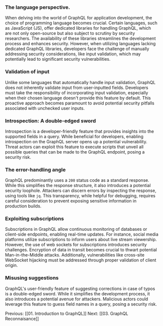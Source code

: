 ### The language perspective.
When delving into the world of GraphQL for application development, the choice of programming language becomes crucial. Certain languages, such as JavaScript (JS), offer dedicated libraries for handling GraphQL, which are not only open-source but also subject to scrutiny by security researchers. The availability of these libraries streamlines the development process and enhances security. However, when utilizing languages lacking dedicated GraphQL libraries, developers face the challenge of manually addressing security considerations, like input validation, which may potentially lead to significant security vulnerabilities.
### Validation of input
Unlike some languages that automatically handle input validation, GraphQL does not inherently validate input from user-inputted fields. Developers must take the responsibility of incorporating input validation, especially when their chosen language doesn't provide this feature by default. This proactive approach becomes paramount to avoid potential security pitfalls associated with unchecked user inputs.
### Introspection: A double-edged sword
Introspection is a developer-friendly feature that provides insights into the supported fields in a query. While beneficial for developers, enabling introspection on the GraphQL server opens up a potential vulnerability. Threat actors can exploit this feature to execute scripts that unveil all possible queries that can be made to the GraphQL endpoint, posing a security risk.
### The error-handling angle
GraphQL predominantly uses a `200` status code as a standard response. While this simplifies the response structure, it also introduces a potential security loophole. Attackers can discern errors by inspecting the response, using tools like `jq`. This transparency, while helpful for debugging, requires careful consideration to prevent exposing sensitive information in production builds.
### Exploiting subscriptions
Subscriptions in GraphQL allow continuous monitoring of databases or client-side endpoints, enabling real-time updates. For instance, social media platforms utilize subscriptions to inform users about live stream viewership. However, the use of web sockets for subscriptions introduces security challenges. Encryption of data in transit becomes crucial to thwart potential Man-in-the-Middle attacks. Additionally, vulnerabilities like cross-site WebSocket hijacking must be addressed through proper validation of client origin.
### Misusing suggestions
GraphQL's user-friendly feature of suggesting corrections in case of typos is a double-edged sword. While it simplifies the development process, it also introduces a potential avenue for attackers. Malicious actors could leverage this feature to guess field names in a query, posing a security risk.

Previous: [[01. Introduction to GraphQL]]
Next: [[03. GraphQL Reconnaisance]]
